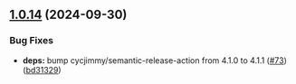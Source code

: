 ## [1.0.14](https://github.com/skilbjo/logger/compare/v1.0.13...v1.0.14) (2024-09-30)


### Bug Fixes

* **deps:** bump cycjimmy/semantic-release-action from 4.1.0 to 4.1.1 ([#73](https://github.com/skilbjo/logger/issues/73)) ([bd31329](https://github.com/skilbjo/logger/commit/bd31329a837d30f53397bf2d65b96a07b5a7e3df))

